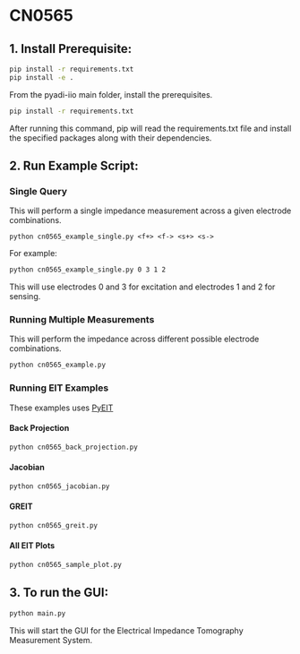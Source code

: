 # CN0565
## 1. Install Prerequisite:

```cmd
pip install -r requirements.txt
pip install -e .
```
From the pyadi-iio main folder, install the prerequisites.
```cmd
pip install -r requirements.txt
```
After running this command, pip will read the requirements.txt file and install the specified packages along with their dependencies.

## 2. Run Example Script:
### Single Query
This will perform a single impedance measurement across a given electrode combinations.
```
python cn0565_example_single.py <f+> <f-> <s+> <s->

```
For example:
```cmd
python cn0565_example_single.py 0 3 1 2
```
This will use electrodes 0 and 3 for excitation and electrodes 1 and 2 for sensing.
### Running Multiple Measurements
This will perform  the impedance across different possible electrode combinations.
```cmd
python cn0565_example.py
```
### Running EIT Examples
These examples uses [PyEIT](https://github.com/eitcom/pyEIT)
#### Back Projection
```cmd
python cn0565_back_projection.py
```
#### Jacobian
```cmd
python cn0565_jacobian.py
```
#### GREIT
```cmd
python cn0565_greit.py
```
#### All EIT Plots
```cmd
python cn0565_sample_plot.py
```

## 3. To run the GUI:
```cmd
python main.py
```
This will start the GUI for the Electrical Impedance Tomography Measurement System.
